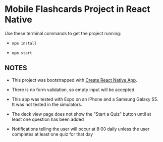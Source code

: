 # Mobile Flashcards Project in React Native

Use these terminal commands to get the project running:

* `npm install`

* `npm start`

## NOTES

* This project was bootstrapped with [Create React Native App](https://github.com/react-community/create-react-native-app).

* There is no form validation, so empty input will be accepted

* This app was tested with Expo on an iPhone and a Samsung Galaxy S5. It was not tested in the simulators.

* The deck view page does not show the "Start a Quiz" button until at least one question has been added

* Notifications telling the user will occur at 8:00 daily unless the user completes at least one quiz for that day
